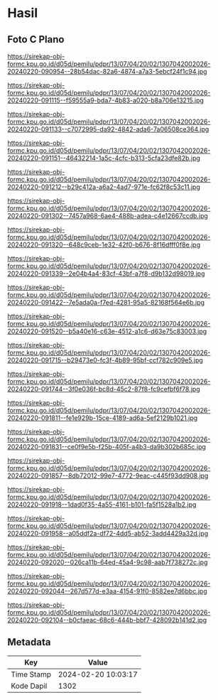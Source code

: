 # Hasil

## Foto C Plano

https://sirekap-obj-formc.kpu.go.id/d05d/pemilu/pdpr/13/07/04/20/02/1307042002026-20240220-090954--28b54dac-82a6-4874-a7a3-5ebcf24f1c94.jpg

https://sirekap-obj-formc.kpu.go.id/d05d/pemilu/pdpr/13/07/04/20/02/1307042002026-20240220-091115--f59555a9-bda7-4b83-a020-b8a706e13215.jpg

https://sirekap-obj-formc.kpu.go.id/d05d/pemilu/pdpr/13/07/04/20/02/1307042002026-20240220-091133--c7072995-da92-4842-ada6-7a06508ce364.jpg

https://sirekap-obj-formc.kpu.go.id/d05d/pemilu/pdpr/13/07/04/20/02/1307042002026-20240220-091151--46432214-1a5c-4cfc-b313-5cfa23dfe82b.jpg

https://sirekap-obj-formc.kpu.go.id/d05d/pemilu/pdpr/13/07/04/20/02/1307042002026-20240220-091212--b29c412a-a6a2-4ad7-971e-fc62f8c53c11.jpg

https://sirekap-obj-formc.kpu.go.id/d05d/pemilu/pdpr/13/07/04/20/02/1307042002026-20240220-091302--7457a968-6ae4-488b-adea-c4e12667ccdb.jpg

https://sirekap-obj-formc.kpu.go.id/d05d/pemilu/pdpr/13/07/04/20/02/1307042002026-20240220-091320--648c9ceb-1e32-42f0-b676-8f16dfff0f8e.jpg

https://sirekap-obj-formc.kpu.go.id/d05d/pemilu/pdpr/13/07/04/20/02/1307042002026-20240220-091339--2e04b4a4-83cf-43bf-a7f8-d9b132d98019.jpg

https://sirekap-obj-formc.kpu.go.id/d05d/pemilu/pdpr/13/07/04/20/02/1307042002026-20240220-091422--7e5ada0a-f7ed-4281-95a5-82168f564e6b.jpg

https://sirekap-obj-formc.kpu.go.id/d05d/pemilu/pdpr/13/07/04/20/02/1307042002026-20240220-091520--b5a40e16-c63e-4512-a1c6-d63e75c83003.jpg

https://sirekap-obj-formc.kpu.go.id/d05d/pemilu/pdpr/13/07/04/20/02/1307042002026-20240220-091715--b29473e0-fc3f-4b89-95bf-ccf782c909e5.jpg

https://sirekap-obj-formc.kpu.go.id/d05d/pemilu/pdpr/13/07/04/20/02/1307042002026-20240220-091744--3f0e036f-bc8d-45c2-87f8-fc9cefbf6f78.jpg

https://sirekap-obj-formc.kpu.go.id/d05d/pemilu/pdpr/13/07/04/20/02/1307042002026-20240220-091811--fe1e929b-15ce-4189-ad6a-5ef2129b1021.jpg

https://sirekap-obj-formc.kpu.go.id/d05d/pemilu/pdpr/13/07/04/20/02/1307042002026-20240220-091831--ce0f9e5b-f25b-405f-a4b3-da9b302b685c.jpg

https://sirekap-obj-formc.kpu.go.id/d05d/pemilu/pdpr/13/07/04/20/02/1307042002026-20240220-091857--8db72012-99e7-4772-9eac-c445f93dd908.jpg

https://sirekap-obj-formc.kpu.go.id/d05d/pemilu/pdpr/13/07/04/20/02/1307042002026-20240220-091918--1dad0f35-4a55-4161-b101-fa5f1528a1b2.jpg

https://sirekap-obj-formc.kpu.go.id/d05d/pemilu/pdpr/13/07/04/20/02/1307042002026-20240220-091958--a05ddf2a-df72-4dd5-ab52-3add4429a32d.jpg

https://sirekap-obj-formc.kpu.go.id/d05d/pemilu/pdpr/13/07/04/20/02/1307042002026-20240220-092020--026ca11b-64ed-45a4-9c98-aab7f738272c.jpg

https://sirekap-obj-formc.kpu.go.id/d05d/pemilu/pdpr/13/07/04/20/02/1307042002026-20240220-092044--267d577d-e3aa-4154-91f0-8582ee7d6bbc.jpg

https://sirekap-obj-formc.kpu.go.id/d05d/pemilu/pdpr/13/07/04/20/02/1307042002026-20240220-092104--b0cfaeac-68c6-444b-bbf7-428092b141d2.jpg


## Metadata

| Key        | Value               |
| ---------- | ------------------- |
| Time Stamp | 2024-02-20 10:03:17 |
| Kode Dapil | 1302                |



